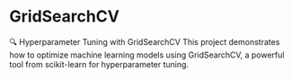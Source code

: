 # GridSearchCV
🔍 Hyperparameter Tuning with GridSearchCV This project demonstrates how to optimize machine learning models using GridSearchCV, a powerful tool from scikit-learn for hyperparameter tuning.
